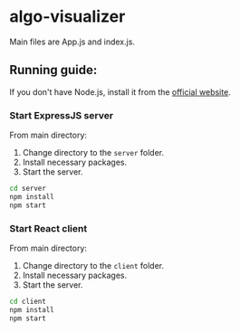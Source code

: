 # algo-visualizer

Main files are App.js and index.js.

## **Running guide**:

If you don't have Node.js, install it from the [official website](https://nodejs.org/en/).

### **Start ExpressJS server**

From main directory:

1. Change directory to the `server` folder.
2. Install necessary packages.
3. Start the server.

```bash
cd server
npm install
npm start
```

### **Start React client**

From main directory:

1. Change directory to the `client` folder.
2. Install necessary packages.
3. Start the server.

```bash
cd client
npm install
npm start
```
